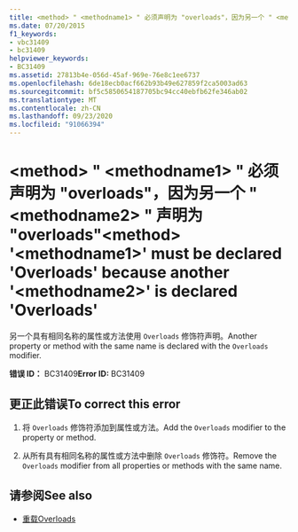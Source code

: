 ```yaml
---
title: <method> " <methodname1> " 必须声明为 "overloads"，因为另一个 " <methodname2> " 声明为 "overloads"
ms.date: 07/20/2015
f1_keywords:
- vbc31409
- bc31409
helpviewer_keywords:
- BC31409
ms.assetid: 27813b4e-056d-45af-969e-76e8c1ee6737
ms.openlocfilehash: 6de18ecb0acf662b93b49e627859f2ca5003ad63
ms.sourcegitcommit: bf5c5850654187705bc94cc40ebfb62fe346ab02
ms.translationtype: MT
ms.contentlocale: zh-CN
ms.lasthandoff: 09/23/2020
ms.locfileid: "91066394"
---
```

# <a name="method-methodname1-must-be-declared-overloads-because-another-methodname2-is-declared-overloads"></a><span data-ttu-id="f8d02-102">\<method> " \<methodname1> " 必须声明为 "overloads"，因为另一个 " \<methodname2> " 声明为 "overloads"</span><span class="sxs-lookup"><span data-stu-id="f8d02-102">\<method> '\<methodname1>' must be declared 'Overloads' because another '\<methodname2>' is declared 'Overloads'</span></span>

<span data-ttu-id="f8d02-103">另一个具有相同名称的属性或方法使用 `Overloads` 修饰符声明。</span><span class="sxs-lookup"><span data-stu-id="f8d02-103">Another property or method with the same name is declared with the `Overloads` modifier.</span></span>  
  
 <span data-ttu-id="f8d02-104">**错误 ID：** BC31409</span><span class="sxs-lookup"><span data-stu-id="f8d02-104">**Error ID:** BC31409</span></span>  
  
## <a name="to-correct-this-error"></a><span data-ttu-id="f8d02-105">更正此错误</span><span class="sxs-lookup"><span data-stu-id="f8d02-105">To correct this error</span></span>  
  
1. <span data-ttu-id="f8d02-106">将 `Overloads` 修饰符添加到属性或方法。</span><span class="sxs-lookup"><span data-stu-id="f8d02-106">Add the `Overloads` modifier to the property or method.</span></span>  
  
2. <span data-ttu-id="f8d02-107">从所有具有相同名称的属性或方法中删除 `Overloads` 修饰符。</span><span class="sxs-lookup"><span data-stu-id="f8d02-107">Remove the `Overloads` modifier from all properties or methods with the same name.</span></span>  
  
## <a name="see-also"></a><span data-ttu-id="f8d02-108">请参阅</span><span class="sxs-lookup"><span data-stu-id="f8d02-108">See also</span></span>

- [<span data-ttu-id="f8d02-109">重载</span><span class="sxs-lookup"><span data-stu-id="f8d02-109">Overloads</span></span>](../language-reference/modifiers/overloads.md)

